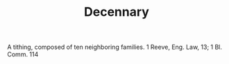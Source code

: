 ---
title: Decennary
letter: D
permalink: "/definitions/bld-decennary.html"
body: A tithing, composed of ten neighboring families. 1 Reeve, Eng. Law, 13; 1 Bl.
  Comm. 114
published_at: '2018-07-07'
source: Black's Law Dictionary 2nd Ed (1910)
layout: post
---